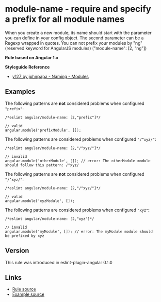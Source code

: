 <!-- WARNING: Generated documentation. Edit docs and examples in the rule and examples file ('rules/module-name.js', 'examples/module-name.js'). -->

# module-name - require and specify a prefix for all module names

When you create a new module, its name should start with the parameter you can define in your config object.
The second parameter can be a Regexp wrapped in quotes.
You can not prefix your modules by "ng" (reserved keyword for AngularJS modules) ("module-name":  [2, "ng"])

**Rule based on Angular 1.x**

**Styleguide Reference**

* [y127 by johnpapa - Naming - Modules](https://github.com/johnpapa/angular-styleguide/blob/master/a1/README.md#style-y127)

## Examples

The following patterns are **not** considered problems when configured `"prefix"`:

    /*eslint angular/module-name: [2,"prefix"]*/

    // valid
    angular.module('prefixModule', []);

The following patterns are considered problems when configured `"/^xyz/"`:

    /*eslint angular/module-name: [2,"/^xyz/"]*/

    // invalid
    angular.module('otherModule', []); // error: The otherModule module should follow this pattern: /^xyz/

The following patterns are **not** considered problems when configured `"/^xyz/"`:

    /*eslint angular/module-name: [2,"/^xyz/"]*/

    // valid
    angular.module('xyzModule', []);

The following patterns are considered problems when configured `"xyz"`:

    /*eslint angular/module-name: [2,"xyz"]*/

    // invalid
    angular.module('myModule', []); // error: The myModule module should be prefixed by xyz

## Version

This rule was introduced in eslint-plugin-angular 0.1.0

## Links

* [Rule source](/rules/module-name.js)
* [Example source](/examples/module-name.js)
